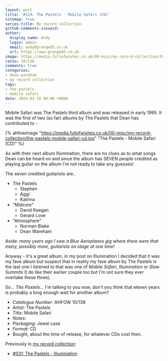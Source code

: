 ```yaml
---
layout: post
title: '#119: The Pastels - Mobile Safari (CD)'
sitemap: true
series-title: My record collection 
github-comments-issueid:
author:
  display_name: Andy
  login: admin
  email: andy@grange85.co.uk
  url: https://www.grange85.co.uk
image: https://media.fullofwishes.co.uk/00-misc/my-record-collection/the-pastels-mobile-safari-cd.jpg
catno: 10/138
comments: true
categories:
- dean wareham
- my record collection
tags:
- the pastels
- mobile safari
date: 2024-03-18 00:00 +0000
---
```

Mobile Safari was The Pastels third album and was released in early 1995. It was the first of two (so far) albums by The Pastels that Dean has contributed to - 

{% ahfowimage "https://media.fullofwishes.co.uk/00-misc/my-record-collection/the-pastels-mobile-safari-cd.jpg" "The Pastels - Mobile Safari (CD)" %}

As with their next album Illumination, there are no clues as to what songs Dean can be heard on and since the album has SEVEN people credited as playing guitar on the album I'm not ready to take any guesses!

<!--more-->

The seven credited guitarists are..

 - The Pastels
   - Stephen
   - Aggi
   - Katrina
 - "Midcore"
   - David Keegan
   - Gerard Love
 - "Atmosphere"
   - Norman Blake
   - Dean Wareham

_Aside: many years ago I saw a Blue Aeroplanes gig where there were that many, possibly more, guitarists on stage at one time!_

Anyway - it's a great album, in my post on Illumination I decided that it was my fave album but suspect that in reality my fave album by The Pastels is the last one I listened to that was one of _Mobile Safari_, _Illumination_ or _Slow Summits_ (I do like their earlier couple too but I'm not sure they ever overtake these three).

So... _The Pastels_... I'm talking to you now, don't you think that eleven years is probably a long enough wait for another album?

 - *Catalogue Number:* AHFOW 10/138
 - *Artist:* The Pastels
 - *Title:* Mobile Safari
 - *Notes:* 
 - *Packaging:* Jewel case
 - *Format:* CD
 - Bought, about the time of release, for whatever CDs cost then.

Previously in [my record collection](/category/my-record-collection):
 - [#031: The Pastels - Illumination](/2023/05/04/my-record-collection-031-the-pastels-illumination/)
